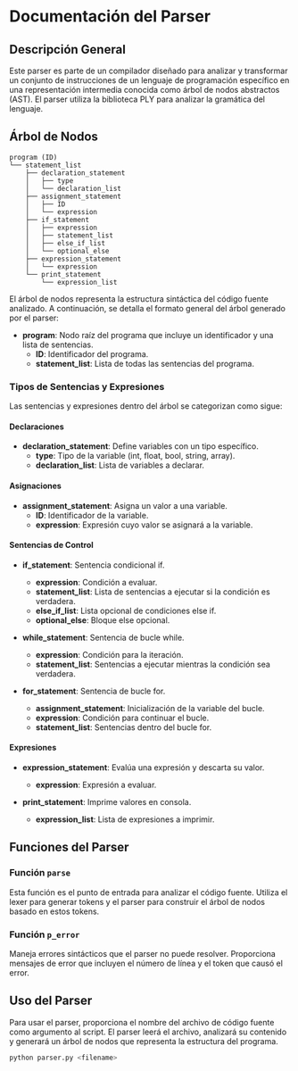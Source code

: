 # Documentación del Parser

## Descripción General

Este parser es parte de un compilador diseñado para analizar y transformar un conjunto de instrucciones de un lenguaje de programación específico en una representación intermedia conocida como árbol de nodos abstractos (AST). El parser utiliza la biblioteca PLY para analizar la gramática del lenguaje.

## Árbol de Nodos

```plaintext
program (ID)
└── statement_list
    ├── declaration_statement
    │   ├── type
    │   └── declaration_list
    ├── assignment_statement
    │   ├── ID
    │   └── expression
    ├── if_statement
    │   ├── expression
    │   ├── statement_list
    │   ├── else_if_list
    │   └── optional_else
    ├── expression_statement
    │   └── expression
    └── print_statement
        └── expression_list
```

El árbol de nodos representa la estructura sintáctica del código fuente analizado. A continuación, se detalla el formato general del árbol generado por el parser:

- **program**: Nodo raíz del programa que incluye un identificador y una lista de sentencias.
  - **ID**: Identificador del programa.
  - **statement_list**: Lista de todas las sentencias del programa.

### Tipos de Sentencias y Expresiones

Las sentencias y expresiones dentro del árbol se categorizan como sigue:

#### Declaraciones
- **declaration_statement**: Define variables con un tipo específico.
  - **type**: Tipo de la variable (int, float, bool, string, array).
  - **declaration_list**: Lista de variables a declarar.

#### Asignaciones
- **assignment_statement**: Asigna un valor a una variable.
  - **ID**: Identificador de la variable.
  - **expression**: Expresión cuyo valor se asignará a la variable.

#### Sentencias de Control
- **if_statement**: Sentencia condicional if.
  - **expression**: Condición a evaluar.
  - **statement_list**: Lista de sentencias a ejecutar si la condición es verdadera.
  - **else_if_list**: Lista opcional de condiciones else if.
  - **optional_else**: Bloque else opcional.

- **while_statement**: Sentencia de bucle while.
  - **expression**: Condición para la iteración.
  - **statement_list**: Sentencias a ejecutar mientras la condición sea verdadera.

- **for_statement**: Sentencia de bucle for.
  - **assignment_statement**: Inicialización de la variable del bucle.
  - **expression**: Condición para continuar el bucle.
  - **statement_list**: Sentencias dentro del bucle for.

#### Expresiones
- **expression_statement**: Evalúa una expresión y descarta su valor.
  - **expression**: Expresión a evaluar.

- **print_statement**: Imprime valores en consola.
  - **expression_list**: Lista de expresiones a imprimir.

## Funciones del Parser

### Función `parse`

Esta función es el punto de entrada para analizar el código fuente. Utiliza el lexer para generar tokens y el parser para construir el árbol de nodos basado en estos tokens.

### Función `p_error`

Maneja errores sintácticos que el parser no puede resolver. Proporciona mensajes de error que incluyen el número de línea y el token que causó el error.

## Uso del Parser

Para usar el parser, proporciona el nombre del archivo de código fuente como argumento al script. El parser leerá el archivo, analizará su contenido y generará un árbol de nodos que representa la estructura del programa.

```bash
python parser.py <filename>
```